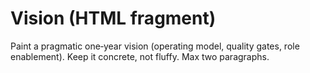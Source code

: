 # Vision (HTML fragment)

Paint a pragmatic one‑year vision (operating model, quality gates, role enablement).
Keep it concrete, not fluffy. Max two paragraphs.
